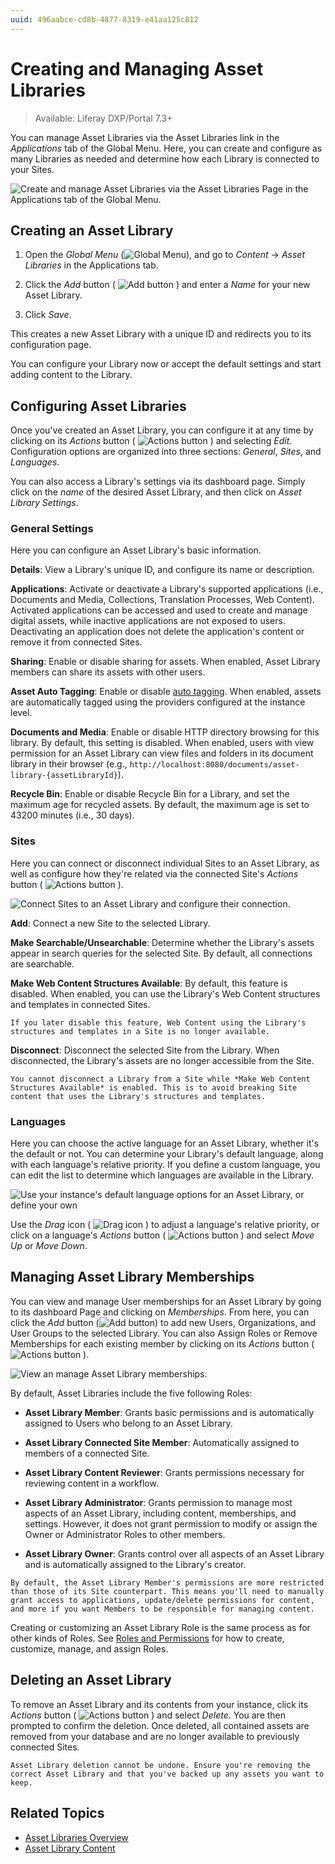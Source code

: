 ```yaml
---
uuid: 496aabce-cd8b-4877-8319-e41aa125c812
---
```

# Creating and Managing Asset Libraries

> Available: Liferay DXP/Portal 7.3+

You can manage Asset Libraries via the Asset Libraries link in the *Applications* tab of the Global Menu. Here, you can create and configure as many Libraries as needed and determine how each Library is connected to your Sites.

![Create and manage Asset Libraries via the Asset Libraries Page in the Applications tab of the Global Menu.](./creating-and-managing-asset-libraries/images/01.png)

## Creating an Asset Library

1. Open the *Global Menu* (![Global Menu](../../images/icon-applications-menu.png)), and go to *Content* &rarr; *Asset Libraries* in the Applications tab.

1. Click the *Add* button ( ![Add button](../../images/icon-add.png) ) and enter a *Name* for your new Asset Library.

1. Click *Save*.

This creates a new Asset Library with a unique ID and redirects you to its configuration page.

You can configure your Library now or accept the default settings and start adding content to the Library.

## Configuring Asset Libraries

Once you've created an Asset Library, you can configure it at any time by clicking on its *Actions* button ( ![Actions button](../../images/icon-actions.png) ) and selecting *Edit*. Configuration options are organized into three sections: *General*, *Sites*, and *Languages*.

You can also access a Library's settings via its dashboard page. Simply click on the *name* of the desired Asset Library, and then click on *Asset Library Settings*.

### General Settings

Here you can configure an Asset Library's basic information.

**Details**: View a Library's unique ID, and configure its name or description.

**Applications**: Activate or deactivate a Library's supported applications (i.e., Documents and Media, Collections, Translation Processes, Web Content). Activated applications can be accessed and used to create and manage digital assets, while inactive applications are not exposed to users. Deactivating an application does not delete the application's content or remove it from connected Sites.

**Sharing**: Enable or disable sharing for assets. When enabled, Asset Library members can share its assets with other users.

**Asset Auto Tagging**: Enable or disable [auto tagging](../tags-and-categories/auto-tagging/auto-tagging-assets.md). When enabled, assets are automatically tagged using the providers configured at the instance level.

**Documents and Media**: Enable or disable HTTP directory browsing for this library. By default, this setting is disabled. When enabled, users with view permission for an Asset Library can view files and folders in its document library in their browser (e.g., `http://localhost:8080/documents/asset-library-{assetLibraryId}`).

**Recycle Bin**: Enable or disable Recycle Bin for a Library, and set the maximum age for recycled assets. By default, the maximum age is set to 43200 minutes (i.e., 30 days).

### Sites

Here you can connect or disconnect individual Sites to an Asset Library, as well as configure how they're related via the connected Site's *Actions* button ( ![Actions button](../../images/icon-actions.png) ).

![Connect Sites to an Asset Library and configure their connection.](./creating-and-managing-asset-libraries/images/02.png)

**Add**: Connect a new Site to the selected Library.

**Make Searchable/Unsearchable**: Determine whether the Library's assets appear in search queries for the selected Site. By default, all connections are searchable.

**Make Web Content Structures Available**: By default, this feature is disabled. When enabled, you can use the Library's Web Content structures and templates in connected Sites.

   ```{important}
   If you later disable this feature, Web Content using the Library's structures and templates in a Site is no longer available.
   ```

**Disconnect**: Disconnect the selected Site from the Library. When disconnected, the Library's assets are no longer accessible from the Site.

   ```{important}
   You cannot disconnect a Library from a Site while *Make Web Content Structures Available* is enabled. This is to avoid breaking Site content that uses the Library's structures and templates.
   ```

### Languages

Here you can choose the active language for an Asset Library, whether it's the default or not. You can determine your Library's default language, along with each language's relative priority. If you define a custom language, you can edit the list to determine which languages are available in the Library.

![Use your instance's default language options for an Asset Library, or define your own](./creating-and-managing-asset-libraries/images/03.png)

Use the *Drag* icon ( ![Drag icon](../../images/icon-drag.png) ) to adjust a language's relative priority, or click on a language's *Actions* button ( ![Actions button](../../images/icon-actions.png) ) and select *Move Up* or *Move Down*.

## Managing Asset Library Memberships

You can view and manage User memberships for an Asset Library by going to its dashboard Page and clicking on *Memberships*. From here, you can click the *Add* button (![Add button](../../images/icon-add.png)) to add new Users, Organizations, and User Groups to the selected Library. You can also Assign Roles or Remove Memberships for each existing member by clicking on its *Actions* button ( ![Actions button](../../images/icon-actions.png) ).

![View an manage Asset Library memberships.](./creating-and-managing-asset-libraries/images/04.png)

By default, Asset Libraries include the five following Roles:

* **Asset Library Member**: Grants basic permissions and is automatically assigned to Users who belong to an Asset Library.

* **Asset Library Connected Site Member**: Automatically assigned to members of a connected Site.

* **Asset Library Content Reviewer**: Grants permissions necessary for reviewing content in a workflow.

* **Asset Library Administrator**: Grants permission to manage most aspects of an Asset Library, including content, memberships, and settings. However, it does not grant permission to modify or assign the Owner or Administrator Roles to other members.

* **Asset Library Owner**: Grants control over all aspects of an Asset Library and is automatically assigned to the Library's creator.

```{note}
By default, the Asset Library Member's permissions are more restricted than those of its Site counterpart. This means you'll need to manually grant access to applications, update/delete permissions for content, and more if you want Members to be responsible for managing content.
```

Creating or customizing an Asset Library Role is the same process as for other kinds of Roles. See [Roles and Permissions](../../users-and-permissions/roles-and-permissions.md) for how to create, customize, manage, and assign Roles.

## Deleting an Asset Library

To remove an Asset Library and its contents from your instance, click its *Actions* button ( ![Actions button](../../images/icon-actions.png) ) and select *Delete*. You are then prompted to confirm the deletion. Once deleted, all contained assets are removed from your database and are no longer available to previously connected Sites.

```{warning}
Asset Library deletion cannot be undone. Ensure you're removing the correct Asset Library and that you've backed up any assets you want to keep.
```

## Related Topics

* [Asset Libraries Overview](./asset-libraries-overview.md)
* [Asset Library Content](./asset-library-content.md)
